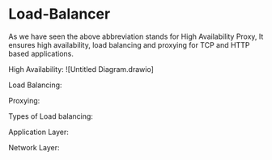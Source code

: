 # Load-Balancer

As we have seen the above abbreviation stands for High Availability Proxy, It ensures high availability, load balancing and proxying for TCP and HTTP based applications.

High Availability:
![Untitled Diagram.drawio]

Load Balancing:

Proxying:

Types of Load balancing:

Application Layer:

Network Layer:
